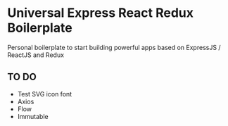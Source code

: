 # Universal Express React Redux Boilerplate

Personal boilerplate to start building powerful apps based on ExpressJS / ReactJS and Redux

## TO DO

- Test SVG icon font
- Axios
- Flow
- Immutable

